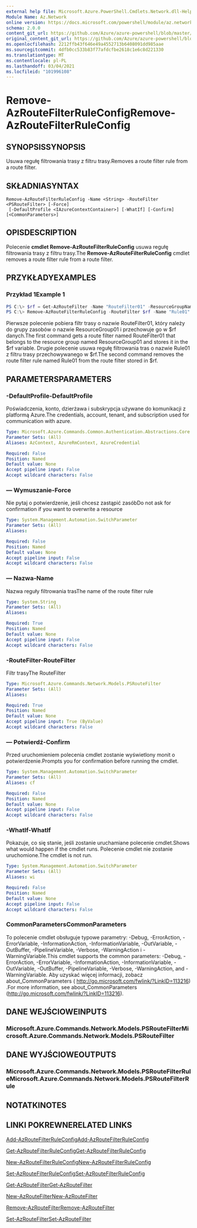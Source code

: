 ```yaml
---
external help file: Microsoft.Azure.PowerShell.Cmdlets.Network.dll-Help.xml
Module Name: Az.Network
online version: https://docs.microsoft.com/powershell/module/az.network/remove-azroutefilterruleconfig
schema: 2.0.0
content_git_url: https://github.com/Azure/azure-powershell/blob/master/src/Network/Network/help/Remove-AzRouteFilterRuleConfig.md
original_content_git_url: https://github.com/Azure/azure-powershell/blob/master/src/Network/Network/help/Remove-AzRouteFilterRuleConfig.md
ms.openlocfilehash: 2212ffb43f646e49a4552713b6408091dd985aae
ms.sourcegitcommit: 4dfb0cc533b83f77afdcfbe2618c1e6c8d221330
ms.translationtype: MT
ms.contentlocale: pl-PL
ms.lasthandoff: 03/04/2021
ms.locfileid: "101996108"
---
```

# <span data-ttu-id="86f09-101">Remove-AzRouteFilterRuleConfig</span><span class="sxs-lookup"><span data-stu-id="86f09-101">Remove-AzRouteFilterRuleConfig</span></span>

## <span data-ttu-id="86f09-102">SYNOPSIS</span><span class="sxs-lookup"><span data-stu-id="86f09-102">SYNOPSIS</span></span>
<span data-ttu-id="86f09-103">Usuwa regułę filtrowania trasy z filtru trasy.</span><span class="sxs-lookup"><span data-stu-id="86f09-103">Removes a route filter rule from a route filter.</span></span>

## <span data-ttu-id="86f09-104">SKŁADNIA</span><span class="sxs-lookup"><span data-stu-id="86f09-104">SYNTAX</span></span>

```
Remove-AzRouteFilterRuleConfig -Name <String> -RouteFilter <PSRouteFilter> [-Force]
 [-DefaultProfile <IAzureContextContainer>] [-WhatIf] [-Confirm] [<CommonParameters>]
```

## <span data-ttu-id="86f09-105">OPIS</span><span class="sxs-lookup"><span data-stu-id="86f09-105">DESCRIPTION</span></span>
<span data-ttu-id="86f09-106">Polecenie **cmdlet Remove-AzRouteFilterRuleConfig** usuwa regułę filtrowania trasy z filtru trasy.</span><span class="sxs-lookup"><span data-stu-id="86f09-106">The **Remove-AzRouteFilterRuleConfig** cmdlet removes a route filter rule from a route filter.</span></span>

## <span data-ttu-id="86f09-107">PRZYKŁADY</span><span class="sxs-lookup"><span data-stu-id="86f09-107">EXAMPLES</span></span>

### <span data-ttu-id="86f09-108">Przykład 1</span><span class="sxs-lookup"><span data-stu-id="86f09-108">Example 1</span></span>
```powershell
PS C:\> $rf = Get-AzRouteFilter -Name "RouteFilter01" -ResourceGroupName "ResourceGroup01"
PS C:\> Remove-AzRouteFilterRuleConfig -RouteFilter $rf -Name "Rule01"
```

<span data-ttu-id="86f09-109">Pierwsze polecenie pobiera filtr trasy o nazwie RouteFilter01, który należy do grupy zasobów o nazwie ResourceGroup01 i przechowuje go w $rf danych.</span><span class="sxs-lookup"><span data-stu-id="86f09-109">The first command gets a route filter named RouteFilter01 that belongs to the resource group named ResourceGroup01 and stores it in the $rf variable.</span></span>
<span data-ttu-id="86f09-110">Drugie polecenie usuwa regułę filtrowania tras o nazwie Rule01 z filtru trasy przechowywanego w $rf.</span><span class="sxs-lookup"><span data-stu-id="86f09-110">The second command removes the route filter rule named Rule01 from the route filter stored in $rf.</span></span>

## <span data-ttu-id="86f09-111">PARAMETERS</span><span class="sxs-lookup"><span data-stu-id="86f09-111">PARAMETERS</span></span>

### <span data-ttu-id="86f09-112">-DefaultProfile</span><span class="sxs-lookup"><span data-stu-id="86f09-112">-DefaultProfile</span></span>
<span data-ttu-id="86f09-113">Poświadczenia, konto, dzierżawa i subskrypcja używane do komunikacji z platformą Azure.</span><span class="sxs-lookup"><span data-stu-id="86f09-113">The credentials, account, tenant, and subscription used for communication with azure.</span></span>

```yaml
Type: Microsoft.Azure.Commands.Common.Authentication.Abstractions.Core.IAzureContextContainer
Parameter Sets: (All)
Aliases: AzContext, AzureRmContext, AzureCredential

Required: False
Position: Named
Default value: None
Accept pipeline input: False
Accept wildcard characters: False
```

### <span data-ttu-id="86f09-114">— Wymuszanie</span><span class="sxs-lookup"><span data-stu-id="86f09-114">-Force</span></span>
<span data-ttu-id="86f09-115">Nie pytaj o potwierdzenie, jeśli chcesz zastąpić zasób</span><span class="sxs-lookup"><span data-stu-id="86f09-115">Do not ask for confirmation if you want to overwrite a resource</span></span>

```yaml
Type: System.Management.Automation.SwitchParameter
Parameter Sets: (All)
Aliases:

Required: False
Position: Named
Default value: None
Accept pipeline input: False
Accept wildcard characters: False
```

### <span data-ttu-id="86f09-116">— Nazwa</span><span class="sxs-lookup"><span data-stu-id="86f09-116">-Name</span></span>
<span data-ttu-id="86f09-117">Nazwa reguły filtrowania tras</span><span class="sxs-lookup"><span data-stu-id="86f09-117">The name of the route filter rule</span></span>

```yaml
Type: System.String
Parameter Sets: (All)
Aliases:

Required: True
Position: Named
Default value: None
Accept pipeline input: False
Accept wildcard characters: False
```

### <span data-ttu-id="86f09-118">-RouteFilter</span><span class="sxs-lookup"><span data-stu-id="86f09-118">-RouteFilter</span></span>
<span data-ttu-id="86f09-119">Filtr trasy</span><span class="sxs-lookup"><span data-stu-id="86f09-119">The RouteFilter</span></span>

```yaml
Type: Microsoft.Azure.Commands.Network.Models.PSRouteFilter
Parameter Sets: (All)
Aliases:

Required: True
Position: Named
Default value: None
Accept pipeline input: True (ByValue)
Accept wildcard characters: False
```

### <span data-ttu-id="86f09-120">— Potwierdź</span><span class="sxs-lookup"><span data-stu-id="86f09-120">-Confirm</span></span>
<span data-ttu-id="86f09-121">Przed uruchomieniem polecenia cmdlet zostanie wyświetlony monit o potwierdzenie.</span><span class="sxs-lookup"><span data-stu-id="86f09-121">Prompts you for confirmation before running the cmdlet.</span></span>

```yaml
Type: System.Management.Automation.SwitchParameter
Parameter Sets: (All)
Aliases: cf

Required: False
Position: Named
Default value: None
Accept pipeline input: False
Accept wildcard characters: False
```

### <span data-ttu-id="86f09-122">-WhatIf</span><span class="sxs-lookup"><span data-stu-id="86f09-122">-WhatIf</span></span>
<span data-ttu-id="86f09-123">Pokazuje, co się stanie, jeśli zostanie uruchamiane polecenie cmdlet.</span><span class="sxs-lookup"><span data-stu-id="86f09-123">Shows what would happen if the cmdlet runs.</span></span> <span data-ttu-id="86f09-124">Polecenie cmdlet nie zostanie uruchomione.</span><span class="sxs-lookup"><span data-stu-id="86f09-124">The cmdlet is not run.</span></span>

```yaml
Type: System.Management.Automation.SwitchParameter
Parameter Sets: (All)
Aliases: wi

Required: False
Position: Named
Default value: None
Accept pipeline input: False
Accept wildcard characters: False
```

### <span data-ttu-id="86f09-125">CommonParameters</span><span class="sxs-lookup"><span data-stu-id="86f09-125">CommonParameters</span></span>
<span data-ttu-id="86f09-126">To polecenie cmdlet obsługuje typowe parametry: -Debug, -ErrorAction, -ErrorVariable, -InformationAction, -InformationVariable, -OutVariable, -OutBuffer, -PipelineVariable, -Verbose, -WarningAction i -WarningVariable.</span><span class="sxs-lookup"><span data-stu-id="86f09-126">This cmdlet supports the common parameters: -Debug, -ErrorAction, -ErrorVariable, -InformationAction, -InformationVariable, -OutVariable, -OutBuffer, -PipelineVariable, -Verbose, -WarningAction, and -WarningVariable.</span></span> <span data-ttu-id="86f09-127">Aby uzyskać więcej informacji, zobacz about_CommonParameters ( http://go.microsoft.com/fwlink/?LinkID=113216) .</span><span class="sxs-lookup"><span data-stu-id="86f09-127">For more information, see about_CommonParameters (http://go.microsoft.com/fwlink/?LinkID=113216).</span></span>

## <span data-ttu-id="86f09-128">DANE WEJŚCIOWE</span><span class="sxs-lookup"><span data-stu-id="86f09-128">INPUTS</span></span>

### <span data-ttu-id="86f09-129">Microsoft.Azure.Commands.Network.Models.PSRouteFilter</span><span class="sxs-lookup"><span data-stu-id="86f09-129">Microsoft.Azure.Commands.Network.Models.PSRouteFilter</span></span>

## <span data-ttu-id="86f09-130">DANE WYJŚCIOWE</span><span class="sxs-lookup"><span data-stu-id="86f09-130">OUTPUTS</span></span>

### <span data-ttu-id="86f09-131">Microsoft.Azure.Commands.Network.Models.PSRouteFilterRule</span><span class="sxs-lookup"><span data-stu-id="86f09-131">Microsoft.Azure.Commands.Network.Models.PSRouteFilterRule</span></span>

## <span data-ttu-id="86f09-132">NOTATKI</span><span class="sxs-lookup"><span data-stu-id="86f09-132">NOTES</span></span>

## <span data-ttu-id="86f09-133">LINKI POKREWNE</span><span class="sxs-lookup"><span data-stu-id="86f09-133">RELATED LINKS</span></span>

[<span data-ttu-id="86f09-134">Add-AzRouteFilterRuleConfig</span><span class="sxs-lookup"><span data-stu-id="86f09-134">Add-AzRouteFilterRuleConfig</span></span>](./Add-AzRouteFilterRuleConfig.md)

[<span data-ttu-id="86f09-135">Get-AzRouteFilterRuleConfig</span><span class="sxs-lookup"><span data-stu-id="86f09-135">Get-AzRouteFilterRuleConfig</span></span>](./Get-AzRouteFilterRuleConfig.md)

[<span data-ttu-id="86f09-136">New-AzRouteFilterRuleConfig</span><span class="sxs-lookup"><span data-stu-id="86f09-136">New-AzRouteFilterRuleConfig</span></span>](./New-AzRouteFilterRuleConfig.md)

[<span data-ttu-id="86f09-137">Set-AzRouteFilterRuleConfig</span><span class="sxs-lookup"><span data-stu-id="86f09-137">Set-AzRouteFilterRuleConfig</span></span>](./Set-AzRouteFilterRuleConfig.md)

[<span data-ttu-id="86f09-138">Get-AzRouteFilter</span><span class="sxs-lookup"><span data-stu-id="86f09-138">Get-AzRouteFilter</span></span>](./Get-AzRouteFilter.md)

[<span data-ttu-id="86f09-139">New-AzRouteFilter</span><span class="sxs-lookup"><span data-stu-id="86f09-139">New-AzRouteFilter</span></span>](./New-AzRouteFilter.md)

[<span data-ttu-id="86f09-140">Remove-AzRouteFilter</span><span class="sxs-lookup"><span data-stu-id="86f09-140">Remove-AzRouteFilter</span></span>](./Remove-AzRouteFilter.md)

[<span data-ttu-id="86f09-141">Set-AzRouteFilter</span><span class="sxs-lookup"><span data-stu-id="86f09-141">Set-AzRouteFilter</span></span>](./Set-AzRouteFilter.md)

